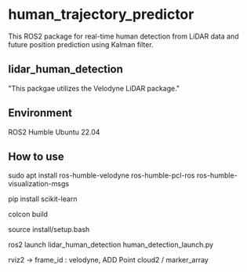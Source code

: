 # human_trajectory_predictor

This ROS2 package for real-time human detection from LiDAR data and future position prediction using Kalman filter.

## lidar_human_detection
"This packgae utilizes the Velodyne LiDAR package."
 
## Environment
ROS2 Humble
Ubuntu 22.04

## How to use
sudo apt install ros-humble-velodyne ros-humble-pcl-ros ros-humble-visualization-msgs

pip install scikit-learn

colcon build

source install/setup.bash

ros2 launch lidar_human_detection human_detection_launch.py

rviz2 -> frame_id : velodyne, ADD Point cloud2 / marker_array
